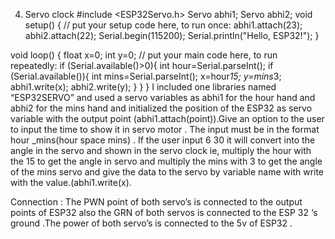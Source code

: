 4. Servo clock
#include <ESP32Servo.h>
Servo abhi1;
Servo abhi2;
void setup() {
  // put your setup code here, to run once:
  abhi1.attach(23);
  abhi2.attach(22);
  Serial.begin(115200);
  Serial.println("Hello, ESP32!");
}

void loop() {
  float x=0;
  int y=0;
  // put your main code here, to run repeatedly:
 if (Serial.available()>0){
   int hour=Serial.parseInt();
   if (Serial.available()){
      int mins=Serial.parseInt();
      x=hour*15;
      y=mins*3;
      abhi1.write(x);
      abhi2.write(y);
   }
  }
 }
I included one libraries named “ESP32SERVO” and used a servo variables  as  abhi1 for the  hour hand and abhi2 for the mins hand and initialized the position of the ESP32 as servo variable
with  the output point (abhi1.attach(point)).Give an option to the user to input the time to show it in servo motor . The input must be in the format hour _mins(hour space mins) . If the user
input 6 30 it will convert into the angle in the servo and shown in the servo clock ie, multiply the hour with the 15 to get the angle in servo and multiply the mins with 3 to get the angle of
the mins servo and give the data to the servo by variable name with write with the value.(abhi1.write(x). 

Connection : The PWN point of both servo’s is connected to the output points of ESP32 also the GRN of both servos is connected to the ESP 32 ‘s ground .The power of both servo’s is connected 
to the 5v of ESP32  .
